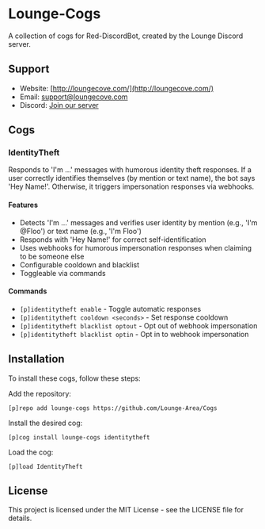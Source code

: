 # Lounge-Cogs

A collection of cogs for Red-DiscordBot, created by the Lounge Discord server.

## Support

- Website: [http://loungecove.com/](http://loungecove.com/)
- Email: support@loungecove.com
- Discord: [Join our server](https://discord.gg/mTUduyJ2Kq)

## Cogs

### IdentityTheft

Responds to 'I'm ...' messages with humorous identity theft responses. If a user correctly identifies themselves (by mention or text name), the bot says 'Hey Name!'. Otherwise, it triggers impersonation responses via webhooks.

#### Features
- Detects 'I'm ...' messages and verifies user identity by mention (e.g., 'I'm @Floo') or text name (e.g., 'I'm Floo')
- Responds with 'Hey Name!' for correct self-identification
- Uses webhooks for humorous impersonation responses when claiming to be someone else
- Configurable cooldown and blacklist
- Toggleable via commands

#### Commands
- `[p]identitytheft enable` - Toggle automatic responses
- `[p]identitytheft cooldown <seconds>` - Set response cooldown
- `[p]identitytheft blacklist optout` - Opt out of webhook impersonation
- `[p]identitytheft blacklist optin` - Opt in to webhook impersonation

## Installation

To install these cogs, follow these steps:





Add the repository:
```
[p]repo add lounge-cogs https://github.com/Lounge-Area/Cogs
```

Install the desired cog:
```
[p]cog install lounge-cogs identitytheft
```




Load the cog:
```
[p]load IdentityTheft
```

## License

This project is licensed under the MIT License - see the LICENSE file for details.